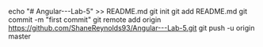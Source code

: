 echo "# Angular---Lab-5" >> README.md
git init
git add README.md
git commit -m "first commit"
git remote add origin https://github.com/ShaneReynolds93/Angular---Lab-5.git
git push -u origin master
